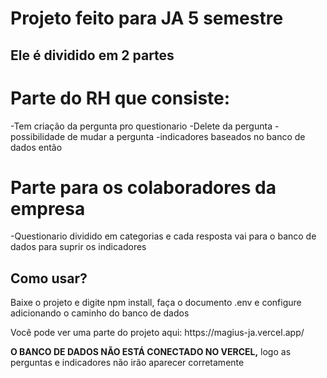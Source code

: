 # Projeto feito para JA 5 semestre

## Ele é dividido em 2 partes

# Parte do RH que consiste:
-Tem criação da pergunta pro questionario
-Delete da pergunta
-possibilidade de mudar a pergunta
-indicadores baseados no banco de dados então
# Parte para os colaboradores da empresa 
-Questionario dividido em categorias e cada resposta vai para o banco de dados para suprir os indicadores

## Como usar?
Baixe o projeto e digite npm install, faça o documento .env e configure adicionando o caminho do banco de dados

<p> Você pode ver uma parte do projeto aqui: https://magius-ja.vercel.app/ </p>
<b> O BANCO DE DADOS NÃO ESTÁ CONECTADO NO VERCEL,</b> logo as perguntas e indicadores não irão aparecer corretamente
